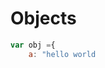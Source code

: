 # Objects
```javascript
var obj ={
	a: "hello world
```
<!--stackedit_data:
eyJoaXN0b3J5IjpbLTExODgyNDUyN119
-->